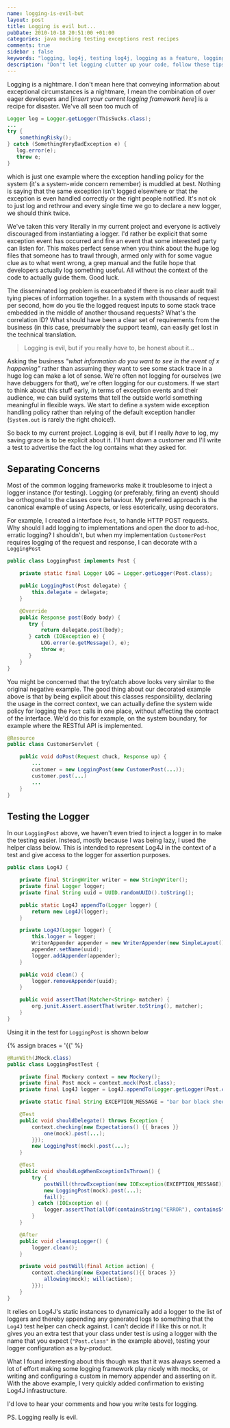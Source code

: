```yaml
---
name: logging-is-evil-but
layout: post
title: Logging is evil but...
pubDate: 2010-10-18 20:51:00 +01:00
categories: java mocking testing exceptions rest recipes
comments: true
sidebar : false
keywords: "logging, log4j, testing log4j, logging as a feature, logging is bad, why is logging bad"
description: "Don't let logging clutter up your code, follow these tips to separate concerns and move towards logging as a feature. We also look at how to actually test against logging."
---
```


Logging is a nightmare. I don't mean here that conveying information about exceptional circumstances is a nightmare, I mean the combination of over eager developers and [_insert your current logging framework here_] is a recipe for disaster. We've all seen too much of


``` java
Logger log = Logger.getLogger(ThisSucks.class);
...
try {
    somethingRisky();
} catch (SomethingVeryBadException e) {
   log.error(e);
   throw e;
}
```

which is just one example where the exception handling policy for the system (it's a system-wide concern remember) is muddled at best. Nothing is saying that the same exception isn't logged elsewhere or that the exception is even handled correctly or the right people notified. It's not ok to just log and rethrow and every single time we go to declare a new logger, we should think twice.

<!-- more -->

We've taken this very literally in my current project and everyone is actively discouraged from instantiating a logger. I'd rather be explicit that some exception event has occurred and fire an event that some interested party can listen for. This makes perfect sense when you think about the huge log files that someone has to trawl through, armed only with for some vague clue as to what went wrong, a grep manual and the futile hope that developers actually log something useful. All without the context of the code to actually guide them. Good luck.

The disseminated log problem is exacerbated if there is no clear audit trail tying pieces of information together. In a system with thousands of request per second, how do you tie the logged request inputs to some stack trace embedded in the middle of another thousand requests? What's the correlation ID? What should have been a clear set of requirements from the business (in this case, presumably the support team), can easily get lost in the technical translation.

> Logging is evil, but if you really *have* to, be honest about it...

Asking the business _"what information do you want to see in the event of x happening"_ rather than assuming they want to see some stack trace in a huge log can make a lot of sense. We're often not logging for ourselves (we have debuggers for that), we're often logging for our customers. If we start to think about this stuff early, in terms of exception events and their audience, we can build systems that tell the outside world something meaningful in flexible ways. We start to define a system wide exception handling policy rather than relying of the default exception handler (`System.out` is rarely the right choice!).

So back to my current project. Logging is evil, but if I really *have* to log, my saving grace is to be explicit about it. I'll hunt down a customer and I'll write a test to advertise the fact the log contains what they asked for.

## Separating Concerns

Most of the common logging frameworks make it troublesome to inject a logger instance (for testing). Logging (or preferably, firing an event) should be orthogonal to the classes core behaviour. My preferred approach is the canonical example of using Aspects, or less esoterically, using decorators.

For example, I created a interface `Post`, to handle HTTP POST requests. Why should I add logging to implementations and open the door to ad-hoc, erratic logging? I shouldn't, but when my implementation `CustomerPost` requires logging of the request and response, I can decorate with a `LoggingPost`


``` java
public class LoggingPost implements Post {

    private static final Logger LOG = Logger.getLogger(Post.class);

    public LoggingPost(Post delegate) {
        this.delegate = delegate;
    }

    @Override
    public Response post(Body body) {
       try {
           return delegate.post(body);
       } catch (IOException e) {
           LOG.error(e.getMessage(), e);
           throw e;
       }
    }
}
```

You might be concerned that the try/catch above looks very similar to the original negative example. The good thing about our decorated example above is that by being explicit about this classes responsibility, declaring the usage in the correct context, we can actually define the system wide policy for logging the `Post` calls in one place, without affecting the contract of the interface. We'd do this for example, on the system boundary, for example where the RESTful API is implemented.

``` java
@Resource
public class CustomerServlet {

    public void doPost(Request chuck, Response up) {
        ...
        customer = new LoggingPost(new CustomerPost(...));
        customer.post(...)
        ...
    }
}
```
## Testing the Logger

In our `LoggingPost` above, we haven't even tried to inject a logger in to make the testing easier. Instead, mostly because I was being lazy, I used the helper class below. This is intended to represent Log4J in the context of a test and give access to the logger for assertion purposes.

``` java
public class Log4J {

    private final StringWriter writer = new StringWriter();
    private final Logger logger;
    private final String uuid = UUID.randomUUID().toString();

    public static Log4J appendTo(Logger logger) {
        return new Log4J(logger);
    }

    private Log4J(Logger logger) {
        this.logger = logger;
        WriterAppender appender = new WriterAppender(new SimpleLayout(), writer);
        appender.setName(uuid);
        logger.addAppender(appender);
    }

    public void clean() {
        logger.removeAppender(uuid);
    }

    public void assertThat(Matcher<String> matcher) {
        org.junit.Assert.assertThat(writer.toString(), matcher);
    }
}
```
Using it in the test for `LoggingPost` is shown below

{% assign braces = '{{' %}
``` java
@RunWith(JMock.class)
public class LoggingPostTest {

    private final Mockery context = new Mockery();
    private final Post mock = context.mock(Post.class);
    private final Log4J logger = Log4J.appendTo(Logger.getLogger(Post.class));

    private static final String EXCEPTION_MESSAGE = "bar bar black sheep...";

    @Test
    public void shouldDelegate() throws Exception {
        context.checking(new Expectations() {{ braces }}
            one(mock).post(...);
        }});
        new LoggingPost(mock).post(...);
    }

    @Test
    public void shouldLogWhenExceptionIsThrown() {
        try {
            postWill(throwException(new IOException(EXCEPTION_MESSAGE)));
            new LoggingPost(mock).post(...);
            fail();
        } catch (IOException e) {
            logger.assertThat(allOf(containsString("ERROR"), containsString(EXCEPTION_MESSAGE)));
        }
    }

    @After
    public void cleanupLogger() {
        logger.clean();
    }

    private void postWill(final Action action) {
        context.checking(new Expectations(){{ braces }}
            allowing(mock); will(action);
        }});
    }
}
```
It relies on Log4J's static instances to dynamically add a logger to the list of loggers and thereby appending any generated logs to something that the `Log4J` test helper can check against. I can't decide if I like this or not. It gives you an extra test that your class under test is using a logger with the name that you expect (`"Post.class"` in the example above), testing your logger configuration as a by-product.

What I found interesting about this though was that it was always seemed a lot of effort making some logging framework play nicely with mocks, or writing and configuring a custom in memory appender and asserting on it. With the above example, I very quickly added confirmation to existing Log4J infrastructure.

I'd love to hear your comments and how you write tests for logging.

PS. Logging really is evil.


